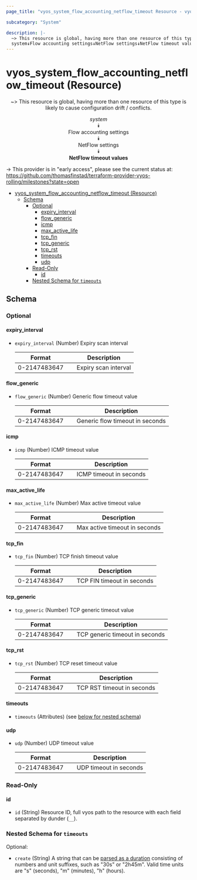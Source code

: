 ```yaml
---
page_title: "vyos_system_flow_accounting_netflow_timeout Resource - vyos"

subcategory: "System"

description: |-
  ~> This resource is global, having more than one resource of this type is likely to cause configuration drift / conflicts.
  system⯯Flow accounting settings⯯NetFlow settings⯯NetFlow timeout values
---
```


# vyos_system_flow_accounting_netflow_timeout (Resource)
<center>

~> This resource is global, having more than one resource of this type is likely to cause configuration drift / conflicts.

*system*  
⯯  
Flow accounting settings  
⯯  
NetFlow settings  
⯯  
**NetFlow timeout values**


</center>

-> This provider is in "early access", please see the current status at: https://github.com/thomasfinstad/terraform-provider-vyos-rolling/milestones?state=open

<!--TOC-->

- [vyos_system_flow_accounting_netflow_timeout (Resource)](#vyos_system_flow_accounting_netflow_timeout-resource)
  - [Schema](#schema)
    - [Optional](#optional)
      - [expiry_interval](#expiry_interval)
      - [flow_generic](#flow_generic)
      - [icmp](#icmp)
      - [max_active_life](#max_active_life)
      - [tcp_fin](#tcp_fin)
      - [tcp_generic](#tcp_generic)
      - [tcp_rst](#tcp_rst)
      - [timeouts](#timeouts)
      - [udp](#udp)
    - [Read-Only](#read-only)
      - [id](#id)
    - [Nested Schema for `timeouts`](#nested-schema-for-timeouts)

<!--TOC-->

<!-- schema generated by tfplugindocs -->
## Schema

### Optional

#### expiry_interval
- `expiry_interval` (Number) Expiry scan interval

    |  Format        &emsp;|  Description           |
    |----------------|------------------------|
    |  0-2147483647  &emsp;|  Expiry scan interval  |
#### flow_generic
- `flow_generic` (Number) Generic flow timeout value

    |  Format        &emsp;|  Description                      |
    |----------------|-----------------------------------|
    |  0-2147483647  &emsp;|  Generic flow timeout in seconds  |
#### icmp
- `icmp` (Number) ICMP timeout value

    |  Format        &emsp;|  Description              |
    |----------------|---------------------------|
    |  0-2147483647  &emsp;|  ICMP timeout in seconds  |
#### max_active_life
- `max_active_life` (Number) Max active timeout value

    |  Format        &emsp;|  Description                    |
    |----------------|---------------------------------|
    |  0-2147483647  &emsp;|  Max active timeout in seconds  |
#### tcp_fin
- `tcp_fin` (Number) TCP finish timeout value

    |  Format        &emsp;|  Description                 |
    |----------------|------------------------------|
    |  0-2147483647  &emsp;|  TCP FIN timeout in seconds  |
#### tcp_generic
- `tcp_generic` (Number) TCP generic timeout value

    |  Format        &emsp;|  Description                     |
    |----------------|----------------------------------|
    |  0-2147483647  &emsp;|  TCP generic timeout in seconds  |
#### tcp_rst
- `tcp_rst` (Number) TCP reset timeout value

    |  Format        &emsp;|  Description                 |
    |----------------|------------------------------|
    |  0-2147483647  &emsp;|  TCP RST timeout in seconds  |
#### timeouts
- `timeouts` (Attributes) (see [below for nested schema](#nestedatt--timeouts))
#### udp
- `udp` (Number) UDP timeout value

    |  Format        &emsp;|  Description             |
    |----------------|--------------------------|
    |  0-2147483647  &emsp;|  UDP timeout in seconds  |

### Read-Only

#### id
- `id` (String) Resource ID, full vyos path to the resource with each field separated by dunder (`__`).

<a id="nestedatt--timeouts"></a>
### Nested Schema for `timeouts`

Optional:

- `create` (String) A string that can be [parsed as a duration](https://pkg.go.dev/time#ParseDuration) consisting of numbers and unit suffixes, such as &#34;30s&#34; or &#34;2h45m&#34;. Valid time units are &#34;s&#34; (seconds), &#34;m&#34; (minutes), &#34;h&#34; (hours).
